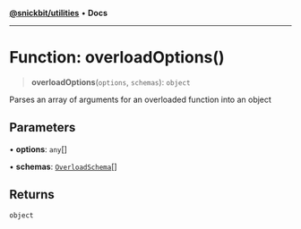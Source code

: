 [**@snickbit/utilities**](../README.md) • **Docs**

***

# Function: overloadOptions()

> **overloadOptions**(`options`, `schemas`): `object`

Parses an array of arguments for an overloaded function into an object

## Parameters

• **options**: `any`[]

• **schemas**: [`OverloadSchema`](../type-aliases/OverloadSchema.md)[]

## Returns

`object`
